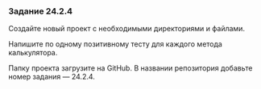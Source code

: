 ### Задание 24.2.4

Создайте новый проект с необходимыми директориями и файлами.

Напишите по одному позитивному тесту для каждого метода калькулятора.

Папку проекта загрузите на GitHub. В названии репозитория добавьте номер задания — 24.2.4.
